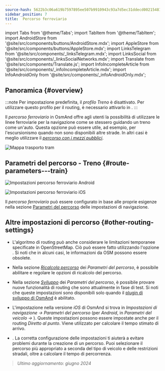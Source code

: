 ```yaml
---
source-hash: 5622b3c06a619b7597895ee507b9910943c93a7d5ec31ddecd00215481e51e29
sidebar_position: 7
title:  Percorso ferroviario
---
```

import Tabs from '@theme/Tabs';
import TabItem from '@theme/TabItem';
import AndroidStore from '@site/src/components/buttons/AndroidStore.mdx';
import AppleStore from '@site/src/components/buttons/AppleStore.mdx';
import LinksTelegram from '@site/src/components/_linksTelegram.mdx';
import LinksSocial from '@site/src/components/_linksSocialNetworks.mdx';
import Translate from '@site/src/components/Translate.js';
import InfoIncompleteArticle from '@site/src/components/_infoIncompleteArticle.mdx';
import InfoAndroidOnly from '@site/src/components/_infoAndroidOnly.mdx';




## Panoramica {#overview}

:::note
Per impostazione predefinita, il *profilo Treno* è disattivato. Per utilizzare questo profilo per il routing, è necessario attivarlo in *<Translate android="true" ids="shared_string_menu,shared_string_settings,application_profiles"/>*.
:::

Il *percorso ferroviario* in OsmAnd offre agli utenti la possibilità di utilizzare le linee ferroviarie per la navigazione come se stessero guidando un treno come un'auto. Questa opzione può essere utile, ad esempio, per l'escursionismo quando non sono disponibili altre strade. In altri casi è meglio utilizzare il *[percorso con i mezzi pubblici](./public-transport-navigation.md)*.

![Mappa trasporto tram](@site/static/img/navigation/routing/train_routing_overview.png)


## Parametri del percorso - Treno {#route-parameters---train}

<Tabs groupId="operating-systems" queryString="current-os">

<TabItem value="android" label="Android">

![Impostazioni percorso ferroviario Android](@site/static/img/navigation/routing/train_routing_andr.png)

</TabItem>

<TabItem value="ios" label="iOS">

![Impostazioni percorso ferroviario iOS](@site/static/img/navigation/routing/train_routing_ios.png)

</TabItem>

</Tabs>

Il *percorso ferroviario* può essere configurato in base alle proprie esigenze nella sezione [Parametri del percorso](../guidance/navigation-settings.md#route-parameters) delle impostazioni di navigazione.


## Altre impostazioni di percorso {#other-routing-settings}

- L'algoritmo di routing può anche considerare le limitazioni temporanee specificate in OpenStreetMap. Ciò può essere fatto utilizzando l'opzione *[<Translate android="true" ids="temporary_conditional_routing"/>](../routing/osmand-routing.md#consider-temporary-limitations)*. Si noti che in alcuni casi, le informazioni da OSM possono essere obsolete.

- Nella sezione [*Ricalcola percorso*](../../navigation/guidance/navigation-settings.md#recalculate-route) dei *Parametri del percorso*, è possibile abilitare e regolare le opzioni di ricalcolo del percorso.

- Nella sezione [*Sviluppo*](../guidance/navigation-settings.md#development-settings) dei *Parametri del percorso*, è possibile provare nuove funzionalità di routing che sono attualmente in fase di test. Si noti che queste impostazioni sono disponibili solo quando il [plugin di sviluppo di OsmAnd](../../plugins/development.md) è abilitato.

- L'impostazione *[<Translate ios="true" ids="road_speeds"/>](../guidance/navigation-settings.md#road-speeds)* nella versione *iOS* di OsmAnd si trova in *Impostazioni di navigazione → Parametri del percorso* (per *Android*, in *Parametri del veicolo → [<Translate android="true" ids="default_speed_setting_title"/>](../guidance/navigation-settings.md#default-speed--road-speeds)*). Queste impostazioni possono essere impostate anche per il routing *Diretto al punto*. Viene utilizzato per calcolare il tempo stimato di arrivo.

- *[<Translate ios="true" ids="vehicle_parameters"/>](../guidance/navigation-settings.md#vehicle-parameters)*. La corretta configurazione delle impostazioni ti aiuterà a evitare problemi durante la creazione di un percorso. Puoi selezionare il percorso più appropriato a seconda del tipo di veicolo e delle restrizioni stradali, oltre a calcolare il tempo di percorrenza.

> *Ultimo aggiornamento: giugno 2024*